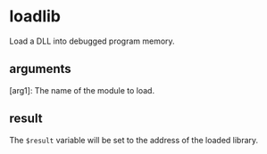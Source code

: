 # loadlib
Load a DLL into debugged program memory.

## arguments

[arg1]: The name of the module to load. 

## result 

The `$result` variable will be set to the address of the loaded library.
